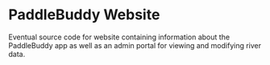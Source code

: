 # PaddleBuddy Website
Eventual source code for website containing information about the PaddleBuddy app as well as an admin portal for viewing and modifying river data.
